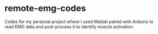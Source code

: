 # remote-emg-codes
Codes for my personal project where I used Matlab paired with Arduino to read EMG data and post-process it to identify muscle activation.
